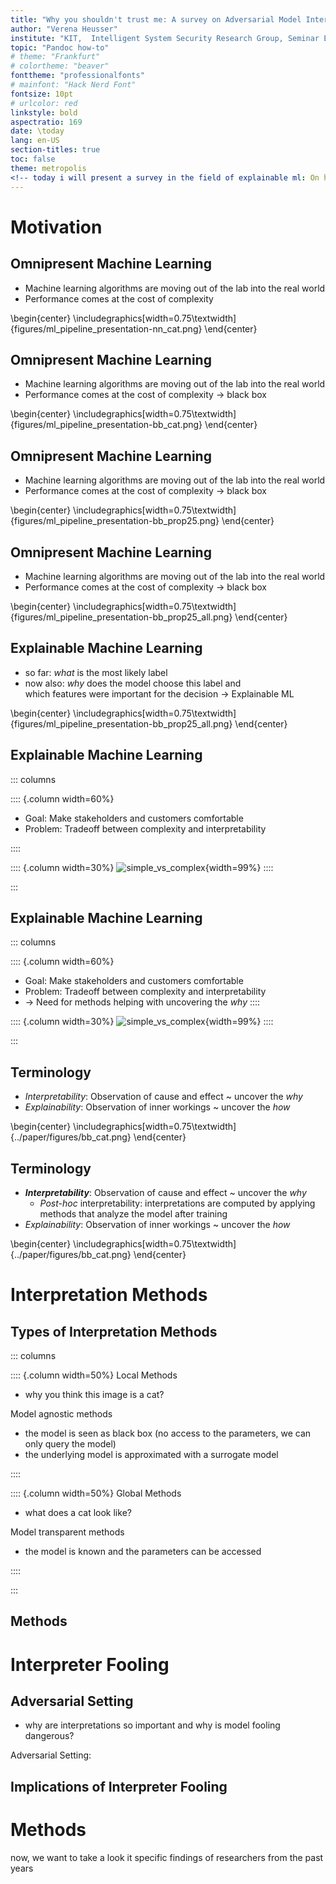 ```yaml
---
title: "Why you shouldn't trust me: A survey on Adversarial Model Interpretation Manipulations"
author: "Verena Heusser"
institute: "KIT,  Intelligent System Security Research Group, Seminar Explainable Machine Learning"
topic: "Pandoc how-to"
# theme: "Frankfurt"
# colortheme: "beaver"
fonttheme: "professionalfonts"
# mainfont: "Hack Nerd Font"
fontsize: 10pt
# urlcolor: red
linkstyle: bold
aspectratio: 169
date: \today
lang: en-US
section-titles: true
toc: false
theme: metropolis
<!-- today i will present a survey in the field of explainable ml: On how to fool interpretation methods -->
---
```


# Motivation

## Omnipresent Machine Learning

- Machine learning algorithms are moving out of the lab into the real world
- Performance comes at the cost of complexity

\begin{center}
\includegraphics[width=0.75\textwidth]{figures/ml_pipeline_presentation-nn_cat.png}
\end{center}

## Omnipresent Machine Learning

- Machine learning algorithms are moving out of the lab into the real world
- Performance comes at the cost of complexity $\rightarrow$ black box

\begin{center}
\includegraphics[width=0.75\textwidth]{figures/ml_pipeline_presentation-bb_cat.png}
\end{center}

## Omnipresent Machine Learning

- Machine learning algorithms are moving out of the lab into the real world
- Performance comes at the cost of complexity $\rightarrow$ black box

\begin{center}
\includegraphics[width=0.75\textwidth]{figures/ml_pipeline_presentation-bb_prop25.png}
\end{center}

## Omnipresent Machine Learning

- Machine learning algorithms are moving out of the lab into the real world
- Performance comes at the cost of complexity $\rightarrow$ black box

\begin{center}
\includegraphics[width=0.75\textwidth]{figures/ml_pipeline_presentation-bb_prop25_all.png}
\end{center}

## Explainable Machine Learning

- so far: _what_ is the most likely label
- now also: _why_ does the model choose this label and  
  which features were important for the decision $\rightarrow$ Explainable ML

\begin{center}
\includegraphics[width=0.75\textwidth]{figures/ml_pipeline_presentation-bb_prop25_all.png}
\end{center}


## Explainable Machine Learning

::: columns

:::: {.column width=60%}

- Goal: Make stakeholders and customers comfortable
- Problem: Tradeoff between complexity and interpretability

::::

 <!--
simple model (e.g. linear) is interpretable, but not so powerful
Deep model is complex, but powerful  ⇒ make interpretable
-->

:::: {.column width=30%}
![](../paper/figures/simple_vs_complex.png "simple_vs_complex"){width=99%}
::::

:::

## Explainable Machine Learning

::: columns

:::: {.column width=60%}

- Goal: Make stakeholders and customers comfortable
- Problem: Tradeoff between complexity and interpretability
- $\rightarrow$ Need for methods helping with uncovering the _why_
::::
 <!--
simple model (e.g. linear) is interpretable, but not so powerful
Deep model is complex, but powerful  ⇒ make interpretable
-->

:::: {.column width=30%}
![](../paper/figures/simple_vs_complex.png "simple_vs_complex"){width=99%}
::::

:::

## Terminology

- _Interpretability_: Observation of cause and effect ~ uncover the _why_
- _Explainability_: Observation of inner workings ~ uncover the _how_

\begin{center}
\includegraphics[width=0.75\textwidth]{../paper/figures/bb_cat.png}
\end{center}

## Terminology

- **_Interpretability_**: Observation of cause and effect ~ uncover the _why_
  - _Post-hoc_ interpretability: interpretations are computed by applying  
    methods that analyze the model after training
- _Explainability_: Observation of inner workings ~ uncover the _how_

\begin{center}
\includegraphics[width=0.75\textwidth]{../paper/figures/bb_cat.png}
\end{center}

# Interpretation Methods

## Types of Interpretation Methods

::: columns

:::: {.column width=50%}
Local Methods

- why you think this image is a cat?

Model agnostic methods

- the model is seen as black box (no access to the parameters, we can only query the model)
- the underlying model is approximated with a surrogate model

::::

:::: {.column width=50%}
Global Methods

- what does a cat look like?

Model transparent methods

- the model is known and the parameters can be accessed

::::

:::

<!-- interpretation methods can be discriminated based on different criteria
the criteria important here are whether local interpretarions are generated or global ones

but more importantly (for this work)
based on the assumptions the methods make about the underlying models
-->

## Methods

# Interpreter Fooling

## Adversarial Setting

- why are interpretations so important and why is model fooling dangerous?

Adversarial Setting:

<!-- ::: columns

:::: {.column width=50%}
Adversarial model fooling
::::

:::: {.column width=50%}
Adversarial interpreter fooling
::::

::: -->

## Implications of Interpreter Fooling

# Methods

now, we want to take a look it specific findings of researchers from the past years
